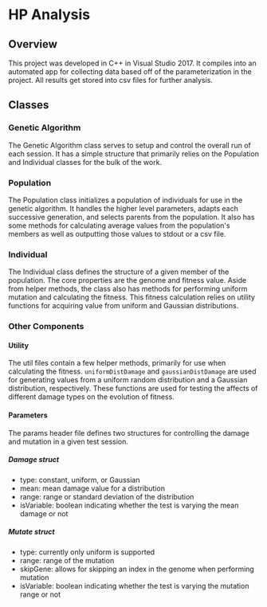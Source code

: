 # HP Analysis

## Overview
This project was developed in C++ in Visual Studio 2017. It compiles into an automated app for collecting data based off of the parameterization in the project. All results get stored into csv files for further analysis.

## Classes
### Genetic Algorithm
The Genetic Algorithm class serves to setup and control the overall run of each session. It has a simple structure that primarily relies on the Population and Individual classes for the bulk of the work.

### Population
The Population class initializes a population of individuals for use in the genetic algorithm. It handles the higher level parameters, adapts each successive generation, and selects parents from the population. It also has some methods for calculating average values from the population's members as well as outputting those values to stdout or a csv file.

### Individual
The Individual class defines the structure of a given member of the population. The core properties are the genome and fitness value. Aside from helper methods, the class also has methods for performing uniform mutation and calculating the fitness. This fitness calculation relies on utility functions for acquiring value from uniform and Gaussian distributions.

### Other Components
#### Utility
The util files contain a few helper methods, primarily for use when calculating the fitness. ```uniformDistDamage``` and ```gaussianDistDamage``` are used for generating values from a uniform random distribution and a Gaussian distribution, respectively. These functions are used for testing the affects of different damage types on the evolution of fitness.

#### Parameters
The params header file defines two structures for controlling the damage and mutation in a given test session.
##### Damage struct
- type: constant, uniform, or Gaussian
- mean: mean damage value for a distribution
- range: range or standard deviation of the distribution
- isVariable: boolean indicating whether the test is varying the mean damage or not

##### Mutate struct
- type: currently only uniform is supported
- range: range of the mutation
- skipGene: allows for skipping an index in the genome when performing mutation
- isVariable: boolean indicating whether the test is varying the mutation range or not
